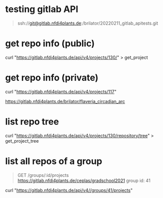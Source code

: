 

# testing gitlab API 

> ssh://git@gitlab.nfdi4plants.de:/brilator/20220211_gitlab_apitests.git


# get repo info (public)
curl "https://gitlab.nfdi4plants.de/api/v4/projects/130/" > get_project

# get repo info (private)
curl "https://gitlab.nfdi4plants.de/api/v4/projects/117"

https://gitlab.nfdi4plants.de/brilator/flaveria_circadian_arc

# list repo tree
curl "https://gitlab.nfdi4plants.de/api/v4/projects/130/repository/tree"  > get_project_tree



# list all repos of a group

> GET /groups/:id/projects
> https://gitlab.nfdi4plants.de/ceplas/gradschool2021
> group id: 41

curl "https://gitlab.nfdi4plants.de/api/v4//groups/41/projects"
